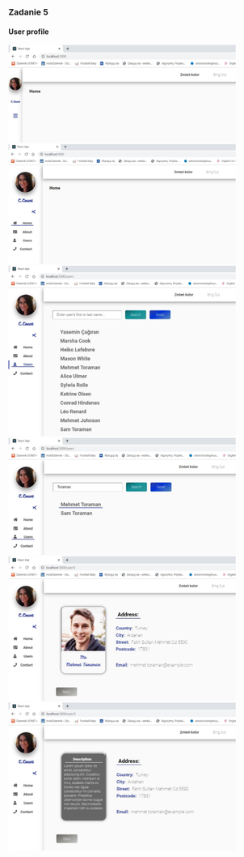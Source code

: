 <h3>Zadanie 5</h3>
<h4> User profile </h4>
<img src="demo1.jpg" alt="Wyszukiwarka" width="450px">
<img src="demo2.jpg" alt="Wyszukiwarka" width="450px">
<img src="demo3.jpg" alt="Wyszukiwarka" width="450px">
<img src="demo4.jpg" alt="Wyszukiwarka" width="450px">
<img src="demo5.jpg" alt="Wyszukiwarka" width="450px">
<img src="demo6.jpg" alt="Wyszukiwarka" width="450px">
